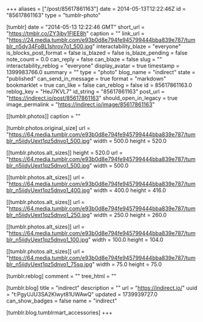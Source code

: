 +++
aliases = ["/post/85617861163"]
date = 2014-05-13T12:22:46Z
id = "85617861163"
type = "tumblr-photo"

[tumblr]
date = "2014-05-13 12:22:46 GMT"
short_url = "https://tmblr.co/ZY3jby1FlEE8h"
caption = ""
link_url = "https://24.media.tumblr.com/e93b0d8e794fe945799444bba839e787/tumblr_n5dy34FoBL1shrov7o1_500.jpg"
interactability_blaze = "everyone"
is_blocks_post_format = false
is_blazed = false
is_blaze_pending = false
note_count = 0.0
can_reply = false
can_blaze = false
slug = ""
interactability_reblog = "everyone"
display_avatar = true
timestamp = 1399983766.0
summary = ""
type = "photo"
blog_name = "indirect"
state = "published"
can_send_in_message = true
format = "markdown"
bookmarklet = true
can_like = false
can_reblog = false
id = 85617861163.0
reblog_key = "HeJ7KVL7"
id_string = "85617861163"
post_url = "https://indirect.io/post/85617861163"
should_open_in_legacy = true
image_permalink = "https://indirect.io/image/85617861163"

[[tumblr.photos]]
caption = ""

[tumblr.photos.original_size]
url = "https://64.media.tumblr.com/e93b0d8e794fe945799444bba839e787/tumblr_n5iidyUext1qz5dnvo1_500.jpg"
width = 500.0
height = 520.0

[[tumblr.photos.alt_sizes]]
height = 520.0
url = "https://64.media.tumblr.com/e93b0d8e794fe945799444bba839e787/tumblr_n5iidyUext1qz5dnvo1_500.jpg"
width = 500.0

[[tumblr.photos.alt_sizes]]
url = "https://64.media.tumblr.com/e93b0d8e794fe945799444bba839e787/tumblr_n5iidyUext1qz5dnvo1_400.jpg"
width = 400.0
height = 416.0

[[tumblr.photos.alt_sizes]]
url = "https://64.media.tumblr.com/e93b0d8e794fe945799444bba839e787/tumblr_n5iidyUext1qz5dnvo1_250.jpg"
width = 250.0
height = 260.0

[[tumblr.photos.alt_sizes]]
url = "https://64.media.tumblr.com/e93b0d8e794fe945799444bba839e787/tumblr_n5iidyUext1qz5dnvo1_100.jpg"
width = 100.0
height = 104.0

[[tumblr.photos.alt_sizes]]
url = "https://64.media.tumblr.com/e93b0d8e794fe945799444bba839e787/tumblr_n5iidyUext1qz5dnvo1_75sq.jpg"
width = 75.0
height = 75.0

[tumblr.reblog]
comment = ""
tree_html = ""

[tumblr.blog]
title = "indirect"
description = ""
url = "https://indirect.io/"
uuid = "t:PgyUJU3SA2Klwyt81UWAwQ"
updated = 1739939727.0
can_show_badges = false
name = "indirect"

[tumblr.blog.tumblrmart_accessories]
+++
